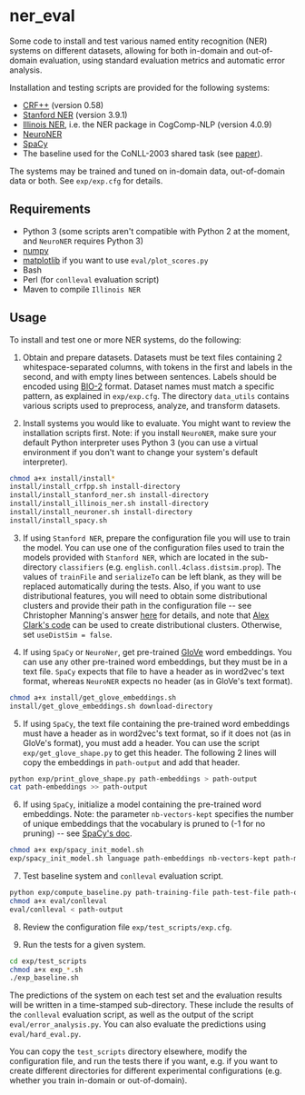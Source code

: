 # ner_eval

Some code to install and test various named entity recognition (NER) systems on different datasets, allowing for both in-domain and out-of-domain evaluation, using standard evaluation metrics and automatic error analysis.

Installation and testing scripts are provided for the following systems:

* [CRF++](http://taku910.github.io/crfpp/) (version 0.58)
* [Stanford NER](https://nlp.stanford.edu/software/CRF-NER.shtml) (version 3.9.1)
* [Illinois NER](https://github.com/CogComp/cogcomp-nlp), i.e. the NER package in CogComp-NLP (version 4.0.9)
* [NeuroNER](http://neuroner.com/) 
* [SpaCy](https://spacy.io/)
* The baseline used for the CoNLL-2003 shared task (see [paper](https://www.aclweb.org/anthology/W03-0419.pdf)).

The systems may be trained and tuned on in-domain data, out-of-domain data or both. See `exp/exp.cfg` for details.


## Requirements


* Python 3 (some scripts aren't compatible with Python 2 at the moment, and `NeuroNER` requires Python 3)
* [numpy](http://www.numpy.org/)
* [matplotlib](https://matplotlib.org/) if you want to use `eval/plot_scores.py`
* Bash
* Perl (for `conlleval` evaluation script)
* Maven to compile `Illinois NER`

## Usage

To install and test one or more NER systems, do the following:

1. Obtain and prepare datasets. Datasets must be text files containing 2 whitespace-separated columns, with tokens in the first and labels in the second, and with empty lines between sentences. Labels should be encoded using [BIO-2](https://en.wikipedia.org/wiki/Inside%E2%80%93outside%E2%80%93beginning_(tagging)) format.  Dataset names must match a specific pattern, as explained in `exp/exp.cfg`. The directory `data_utils` contains various scripts used to preprocess, analyze, and transform datasets.

2. Install systems you would like to evaluate. You might want to review the installation scripts first. Note: if you install `NeuroNER`, make sure your default Python interpreter uses Python 3 (you can use a virtual environment if you don't want to change your system's default interpreter). 

```bash
chmod a+x install/install*
install/install_crfpp.sh install-directory
install/install_stanford_ner.sh install-directory
install/install_illinois_ner.sh install-directory
install/install_neuroner.sh install-directory
install/install_spacy.sh
```

3. If using `Stanford NER`, prepare the configuration file you will use to train the model. You can use one of the configuration files used to train the models provided with `Stanford NER`, which are located in the sub-directory `classifiers` (e.g. `english.conll.4class.distsim.prop`). The values of `trainFile` and `serializeTo` can be left blank, as they will be replaced automatically during the tests. Also, if you want to use distributional features, you will need to obtain some distributional clusters and provide their path in the configuration file -- see Christopher Manning's answer [here](https://stackoverflow.com/a/17765107) for details, and note that [Alex Clark's code](https://github.com/ninjin/clark_pos_induction) can be used to create distributional clusters. Otherwise, set `useDistSim = false`.

4. If using `SpaCy` or `NeuroNer`, get pre-trained [GloVe](https://nlp.stanford.edu/projects/glove/) word embeddings. You can use any other pre-trained word embeddings, but they must be in a text file. `SpaCy` expects that file to have a header as in word2vec's text format, whereas `NeuroNER` expects no header (as in GloVe's text format).

```bash
chmod a+x install/get_glove_embeddings.sh
install/get_glove_embeddings.sh download-directory
```

5. If using `SpaCy`, the text file containing the pre-trained word embeddings must have a header as in word2vec's text format, so if it does not (as in GloVe's format), you must add a header. You can use the script `exp/get_glove_shape.py` to get this header. The following 2 lines will copy the embeddings in `path-output` and add that header.

```bash
python exp/print_glove_shape.py path-embeddings > path-output
cat path-embeddings >> path-output
```

6. If using `SpaCy`, initialize a model containing the pre-trained word embeddings. Note: the parameter `nb-vectors-kept` specifies the number of unique embeddings that the vocabulary is pruned to (-1 for no pruning) -- see [SpaCy's doc](https://spacy.io/api/cli#init-model). 

```bash
chmod a+x exp/spacy_init_model.sh
exp/spacy_init_model.sh language path-embeddings nb-vectors-kept path-model
```

7. Test baseline system and `conlleval` evaluation script.

```bash
python exp/compute_baseline.py path-training-file path-test-file path-output
chmod a+x eval/conlleval
eval/conlleval < path-output
```

8. Review the configuration file `exp/test_scripts/exp.cfg`.

9. Run the tests for a given system.

```bash
cd exp/test_scripts
chmod a+x exp_*.sh
./exp_baseline.sh
```

The predictions of the system on each test set and the evaluation results will be written in a time-stamped sub-directory. These include the results of the `conlleval` evaluation script, as well as the output of the script `eval/error_analysis.py`. You can also evaluate the predictions using `eval/hard_eval.py`.

You can copy the `test_scripts` directory elsewhere, modify the configuration file, and run the tests there if you want, e.g. if you want to create different directories for different experimental configurations (e.g. whether you train in-domain or out-of-domain).
